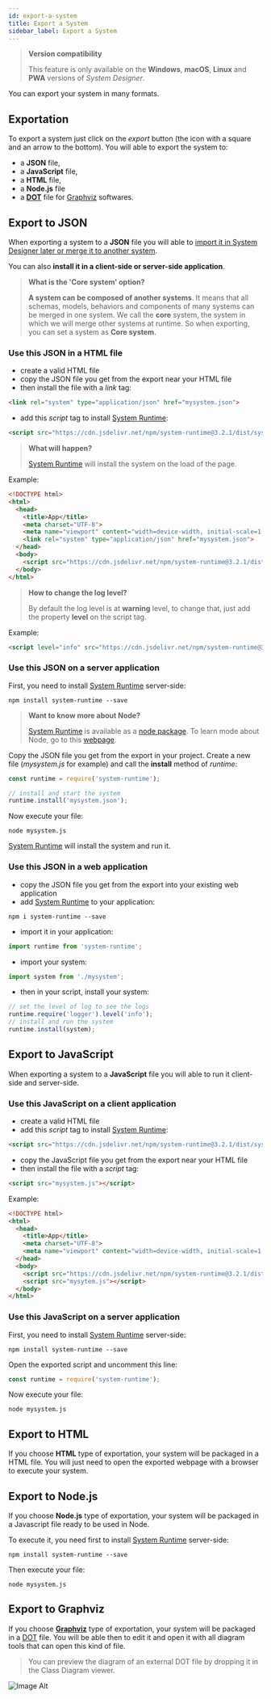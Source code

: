 ```yaml
---
id: export-a-system
title: Export a System
sidebar_label: Export a System
---
```


>**Version compatibility**
>
>This feature is only available on the **Windows**, **macOS**, **Linux** and **PWA** versions of *System Designer*.

You can export your system in many formats.

## Exportation

To export a system just click on the *export* button (the icon with a square and an arrow to the bottom). You will able to export the system to:

- a **JSON** file,
- a **JavaScript** file,
- a **HTML** file,
- a **Node.js** file
- a **[DOT](https://en.wikipedia.org/wiki/DOT_%28graph_description_language%29)** file for [Graphviz](http://graphviz.org) softwares.

## Export to JSON

When exporting a system to a **JSON** file you will able to [import it in System Designer later or merge it to another system](import-a-system.html).

You can also **install it in a client-side or server-side application**.

>**What is the 'Core system' option?**
>
>**A system can be composed of another systems**. It means that all schemas, models, behaviors and components of many systems can be merged in one system. We call the **core** system, the system in which we will merge other systems at runtime. So when exporting, you can set a system as **Core system**.

### Use this JSON in a HTML file

* create a valid HTML file
* copy the JSON file you get from the export near your HTML file
* then install the file with a *link* tag:

```html
<link rel="system" type="application/json" href="mysystem.json">
```

* add this *script* tag to install [System Runtime](https://designfirst.io/systemruntime/):

```html
<script src="https://cdn.jsdelivr.net/npm/system-runtime@3.2.1/dist/system-runtime.min.js"></script>
```

>**What will happen?**
>
>[System Runtime](https://designfirst.io/systemruntime/) will install the system on the load of the page.


Example:

```html
<!DOCTYPE html>
<html>
  <head>
    <title>App</title>
    <meta charset="UTF-8">
    <meta name="viewport" content="width=device-width, initial-scale=1.0">
    <link rel="system" type="application/json" href="mysystem.json">
  </head>
  <body>
    <script src="https://cdn.jsdelivr.net/npm/system-runtime@3.2.1/dist/system-runtime.min.js"></script>
  </body>
</html>
```

>**How to change the log level?**
>
>By default the log level is at **warning** level, to change that, just add the property **level** on the script tag.

Example:

```html
<script level="info" src="https://cdn.jsdelivr.net/npm/system-runtime@3.2.1/dist/system-runtime.min.js"></script>
```

###  Use this JSON on a server application

First, you need to install [System Runtime](https://designfirst.io/systemruntime/) server-side:

```shell
npm install system-runtime --save
```

>**Want to know more about Node?**
>
>[System Runtime](https://designfirst.io/systemruntime/) is available as a [node package](https://www.npmjs.com/package/system-runtime). To learn mode about Node, go to this [webpage](https://nodejs.org).

Copy the JSON file you get from the export in your project. Create a new file (*mysystem.js* for example) and call the **install** method of *runtime*:

```js
const runtime = require('system-runtime');

// install and start the system
runtime.install('mysystem.json');
```

Now execute your file:

```shell
node mysystem.js
``` 

[System Runtime](https://designfirst.io/systemruntime/) will install the system and run it.

### Use this JSON in a web application

* copy the JSON file you get from the export into your existing web application
* add [System Runtime](https://designfirst.io/systemruntime/) to your application:

```shell
npm i system-runtime --save
```

*  import it in your application:

```js
import runtime from 'system-runtime';
```

* import your system:

```js
import system from './mysystem';
```

* then in your script, install your system:

```js
// set the level of log to see the logs
runtime.require('logger').level('info');
// install and run the system
runtime.install(system);
```

## Export to JavaScript

When exporting a system to a **JavaScript** file you will able to run it client-side and server-side.

###  Use this JavaScript on a client application

* create a valid HTML file
* add this *script* tag to install [System Runtime](https://designfirst.io/systemruntime/):

```html
<script src="https://cdn.jsdelivr.net/npm/system-runtime@3.2.1/dist/system-runtime.min.js"></script>
```

* copy the JavaScript file you get from the export near your HTML file
* then install the file with a *script* tag:

```html
<script src="mysystem.js"></script>
```

Example:

```html
<!DOCTYPE html>
<html>
  <head>
    <title>App</title>
    <meta charset="UTF-8">
    <meta name="viewport" content="width=device-width, initial-scale=1.0">
  </head>
  <body>
    <script src="https://cdn.jsdelivr.net/npm/system-runtime@3.2.1/dist/system-runtime.min.js"></script>
    <script src="mysytem.js"></script>
  </body>
</html>
```

### Use this JavaScript on a server application

First, you need to install [System Runtime](https://designfirst.io/systemruntime/) server-side:

```shell
npm install system-runtime --save
```

Open the exported script and uncomment this line:

```js
const runtime = require('system-runtime');
```

Now execute your file:

```shell
node mysystem.js
```

## Export to HTML

If you choose **HTML** type of exportation, your system will be packaged in a HTML file. You will just need to open the exported webpage with a browser to execute your system.

## Export to Node.js

If you choose **Node.js** type of exportation, your system will be packaged in a Javascript file ready to be used in Node.

To execute it, you need first to install [System Runtime](https://designfirst.io/systemruntime/) server-side:

```shell
npm install system-runtime --save
```

Then execute your file:

```shell
node mysystem.js
```

## Export to Graphviz

If you choose **[Graphviz](http://graphviz.org)** type of exportation, your system will be packaged in a [DOT](https://en.wikipedia.org/wiki/DOT_%28graph_description_language%29) file. You will be able then to edit it and open it with all diagram tools that can open this kind of file.

>You can preview the diagram of an external DOT file by dropping it in the Class Diagram viewer.

![Image Alt](../../img/52c0985-class-diagram-viewer.png)